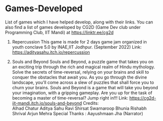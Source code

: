 # Games-Developed
List of games which I have helped develop, along with their links. You can also find a list of games developed by CG2D (Game Dev club under Programming Club, IIT Mandi) at https://linktr.ee/cg2d

1) Repercussion
This game is made for 2 days game jam organized in youth conclave 5.0 by INAE,IIT Jodhpur. (September 2022)
Link: https://adityasahu.itch.io/repercussion

2) Souls and Beyond
Souls and Beyond, a puzzle game that takes you on an exciting trip through the rich and magical realm of Hindu mythology. Solve the secrets of time-reversal, relying on your brains and skill to conquer the obstacles that await you. As you go through the divine landscape, you'll come across a slew of puzzles that shall force you to churn your brains. Souls and Beyond is a game that will take you beyond your imagination, with a gripping gameplay. Are you up for the task of becoming a master of time-reversal? Jump right in!!!
Link: https://cg2d-iit-mandi.itch.io/souls-and-beyond
Credits:   
  Alhad Chatur 
  Aditya Sahu
  Ravi Shirsat
  Swarnaroop Bhunia
  Rishabh Shrival
  Arjun Mehra 
  Special Thanks : Aayushmaan Jha (Narrator)

